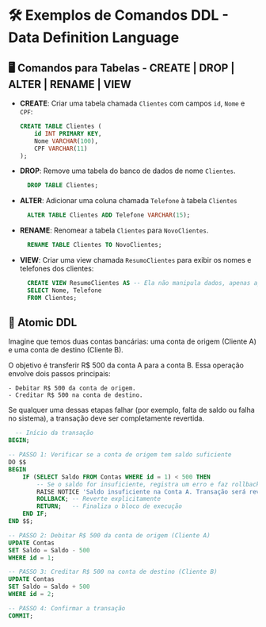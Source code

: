 # 🛠️ Exemplos de Comandos DDL - Data Definition Language

## 🖥️ Comandos para Tabelas - CREATE | DROP | ALTER | RENAME | VIEW
  - **CREATE**: Criar uma tabela chamada `Clientes` com campos `id`, `Nome` e `CPF`:
    ```sql
    CREATE TABLE Clientes (
        id INT PRIMARY KEY,
        Nome VARCHAR(100),
        CPF VARCHAR(11)
    );
    ```
  - **DROP**: Remove uma tabela do banco de dados de nome `Clientes`.  
    ```sql
      DROP TABLE Clientes;
    ```
  - **ALTER**: Adicionar uma coluna chamada `Telefone` à tabela `Clientes`
    ```sql
      ALTER TABLE Clientes ADD Telefone VARCHAR(15);
    ```
  - **RENAME**: Renomear a tabela `Clientes` para `NovoClientes`.
    ```sql
      RENAME TABLE Clientes TO NovoClientes;
    ```
  - **VIEW**: Criar uma view chamada `ResumoClientes` para exibir os nomes e telefones dos clientes:
    ```sql
      CREATE VIEW ResumoClientes AS -- Ela não manipula dados, apenas apresenta uma forma visual.
      SELECT Nome, Telefone
      FROM Clientes;
    ```

## 🚀 Atomic DDL

  Imagine que temos duas contas bancárias: uma conta de origem (Cliente A) e uma conta de destino (Cliente B).
  
  O objetivo é transferir R$ 500 da conta A para a conta B. Essa operação envolve dois passos principais:

    - Debitar R$ 500 da conta de origem.
    - Creditar R$ 500 na conta de destino.

  Se qualquer uma dessas etapas falhar (por exemplo, falta de saldo ou falha no sistema), a transação deve ser completamente revertida.

  ```sql
    -- Início da transação
  BEGIN;

  -- PASSO 1: Verificar se a conta de origem tem saldo suficiente
  DO $$
  BEGIN
      IF (SELECT Saldo FROM Contas WHERE id = 1) < 500 THEN
          -- Se o saldo for insuficiente, registra um erro e faz rollback explícito
          RAISE NOTICE 'Saldo insuficiente na Conta A. Transação será revertida.';
          ROLLBACK; -- Reverte explicitamente
          RETURN;   -- Finaliza o bloco de execução
      END IF;
  END $$;

  -- PASSO 2: Debitar R$ 500 da conta de origem (Cliente A)
  UPDATE Contas
  SET Saldo = Saldo - 500
  WHERE id = 1;

  -- PASSO 3: Creditar R$ 500 na conta de destino (Cliente B)
  UPDATE Contas
  SET Saldo = Saldo + 500
  WHERE id = 2;

  -- PASSO 4: Confirmar a transação
  COMMIT;
  ```
